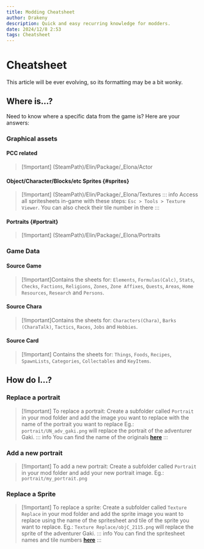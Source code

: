 ```yaml
---
title: Modding Cheatsheet
author: Drakeny
description: Quick and easy recurring knowledge for modders.
date: 2024/12/8 2:53
tags: Cheatsheet
---
```


# Cheatsheet

This article will be ever evolving, so its formatting may be a bit wonky.

## Where is...?

Need to know where a specific data from the game is? Here are your answers:

### Graphical assets

#### PCC related

<!-- prettier-ignore -->
> [!Important] (SteamPath)/Elin/Package/_Elona/Actor

#### Object/Character/Blocks/etc Sprites {#sprites}

<!-- prettier-ignore -->
> [!Important] (SteamPath)/Elin/Package/_Elona/Textures
> ::: info Access all spritesheets in-game with these steps: `Esc > Tools > Texture Viewer`.
> You can also check their tile number in there
> :::

#### Portraits {#portrait}

<!-- prettier-ignore -->
> [!Important] (SteamPath)/Elin/Package/_Elona/Portraits

### Game Data

#### Source Game

> [!Important]Contains the sheets for:
> `Elements`, `Formulas(Calc)`, `Stats`, `Checks`, `Factions`, `Religions`, `Zones`, `Zone Affixes`, `Quests`, `Areas`, `Home Resources`, `Research` and `Persons`.
> <LinkCard t="SourceGame.xlsx" u="https://docs.google.com/spreadsheets/d/16-LkHtVqjuN9U0rripjBn-nYwyqqSGg_"/>

#### Source Chara

> [!Important]Contains the sheets for:
> `Characters(Chara)`, `Barks (CharaTalk)`, `Tactics`, `Races`, `Jobs` and `Hobbies`.
> <LinkCard t="SourceChara.xlsx" u="https://docs.google.com/spreadsheets/d/1CJqsXFF2FLlpPz710oCpNFYF4W_5yoVn"/>

#### Source Card

> [!Important] Contains the sheets for:
> `Things`, `Foods`, `Recipes`, `SpawnLists`, `Categories`, `Collectables` and `KeyItems`.
> <LinkCard t="SourceCard.xlsx" u="https://docs.google.com/spreadsheets/d/175DaEeB-8qU3N4iBTnaal1ZcP5SU6S_Z"/>

## How do I...?

### Replace a portrait

> [!Important] To replace a portrait:
> Create a subfolder called `Portrait` in your mod folder and add the image you want to replace with the name of the portrait you want to replace
> Eg.: `portrait/UN_adv_gaki.png` will replace the portrait of the adventurer Gaki.
> ::: info You can find the name of the originals [**here**](#portrait)
> :::

### Add a new portrait

> [!Important] To add a new portrait:
> Create a subfolder called `Portrait` in your mod folder and add your new portrait image.
> Eg.: `portrait/my_portrait.png`

### Replace a Sprite

> [!Important] To replace a sprite:
> Create a subfolder called `Texture Replace` in your mod folder and add the sprite image you want to replace using the name of the spritesheet and tile of the sprite you want to replace.
> Eg.: `Texture Replace/objC_2115.png` will replace the sprite of the adventurer Gaki.
> ::: info You can find the spritesheet names and tile numbers [**here**](#sprites)
> :::
